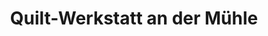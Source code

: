 ---
title: "Quilt-Werkstatt an der Mühle"
url: /schiffdorf/quilt-werkstatt-an-der-muehle/
shop: Kunst
---